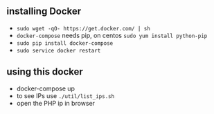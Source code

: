 ## installing Docker

* `sudo wget -qO- https://get.docker.com/ | sh`
* `docker-compose` needs pip, on centos `sudo yum install python-pip`
* `sudo pip install docker-compose`
* `sudo service docker restart`

## using this docker
* docker-compose up
* to see IPs use `./util/list_ips.sh`  
* open the PHP ip in browser
